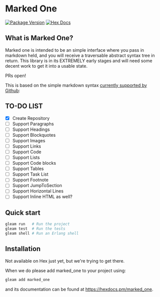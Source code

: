 # Marked One

[![Package Version](https://img.shields.io/hexpm/v/parser)](https://hex.pm/packages/parser)
[![Hex Docs](https://img.shields.io/badge/hex-docs-ffaff3)](https://hexdocs.pm/parser/)

## What is Marked One?

Marked one is intended to be an simple interface where you pass in markdown held, and you will
receive a traversable abstract syntax tree in return. This library is in its EXTREMELY early stages
and will need some decent work to get it into a usable state.

PRs open!

This is based on the simple markdown syntax [currently supported by Github](https://github.com/im-luka/markdown-cheatsheet):

## TO-DO LIST

- [X] Create Repository
- [ ] Support Paragraphs
- [ ] Support Headings
- [ ] Support Blockquotes
- [ ] Support Images
- [ ] Support Links
- [ ] Support Code
- [ ] Support Lists
- [ ] Support Code blocks
- [ ] Support Tables
- [ ] Support Task List
- [ ] Support Footnote
- [ ] Support JumpToSection
- [ ] Support Horizontal Lines
- [ ] Support Inline HTML as well? 

## Quick start

```sh
gleam run   # Run the project
gleam test  # Run the tests
gleam shell # Run an Erlang shell
```

## Installation

Not available on Hex just yet, but we're trying to get there.

When we do please add marked_one to your project using:

```sh
gleam add marked_one
```

and its documentation can be found at <https://hexdocs.pm/marked_one>.